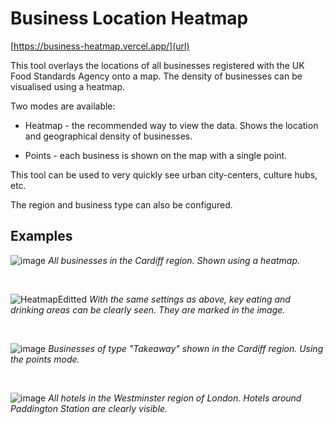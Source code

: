 # Business Location Heatmap

[https://business-heatmap.vercel.app/](url)

This tool overlays the locations of all businesses registered with the UK Food Standards Agency onto a map. The density of businesses can be visualised using a heatmap.

Two modes are available:

- Heatmap - the recommended way to view the data. Shows the location and geographical density of businesses.

- Points - each business is shown on the map with a single point.

This tool can be used to very quickly see urban city-centers, culture hubs, etc.

The region and business type can also be configured.

## Examples

![image](https://github.com/user-attachments/assets/4b85345b-c5e1-4fd1-ad69-0c94a1445e38)
_All businesses in the Cardiff region. Shown using a heatmap._

<br />

![HeatmapEditted](https://github.com/user-attachments/assets/949cc2fb-c6de-4cda-848e-97d56f97d64d)
_With the same settings as above, key eating and drinking areas can be clearly seen. They are marked in the image._

<br />

![image](https://github.com/user-attachments/assets/ec088394-b9a1-49f6-a5b1-bf5206ccc659)
_Businesses of type "Takeaway" shown in the Cardiff region. Using the points mode._

<br />

![image](https://github.com/user-attachments/assets/6fda5976-29eb-444a-af87-97d608d78964)
_All hotels in the Westminster region of London. Hotels around Paddington Station are clearly visible._
